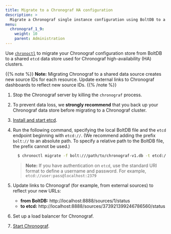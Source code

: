 ```yaml
---
title: Migrate to a Chronograf HA configuration
description: >
  Migrate a Chronograf single instance configuration using BoltDB to a Chronograf high-availability (HA) cluster configuration using etcd.
menu:
  chronograf_1_9:
    weight: 10
    parent: Administration
---
```


Use [`chronoctl`](/chronograf/v1.9/tools/chronoctl/) to migrate your Chronograf configuration store from BoltDB to a shared `etcd` data store used for Chronograf high-availability (HA) clusters.

{{% note %}}
**Note:**  Migrating Chronograf to a shared data source creates new source IDs for each resource.
Update external links to Chronograf dashboards to reflect new source IDs.
{{% /note %}}

1. Stop the Chronograf server by killing the `chronograf` process.
2. To prevent data loss, we **strongly recommend** that you back up your Chronograf data store before migrating to a Chronograf cluster.
3. [Install and start etcd](/chronograf/v1.9/administration/create-high-availability/#install-and-start-etcd).
4. Run the following command, specifying the local BoltDB file and the `etcd` endpoint beginning with `etcd://`. (We recommend adding the prefix `bolt://` to an absolute path. To specify a relative path to the BoltDB file, the prefix cannot be used.)

    ```sh
      $ chronoctl migrate -f bolt:///path/to/chronograf-v1.db -t etcd://localhost:2379
    ```

    > **Note:**
      If you have authentication on `etcd`, use the standard URI format to define a username and password. For example, `etcd://user:pass@localhost:2379`

5. Update links to Chronograf (for example, from external sources) to reflect your new URLs:
    - **from BoltDB:**
    http://localhost:8888/sources/1/status
    - **to etcd:**
    http://localhost:8888/sources/373921399246786560/status
6. Set up a load balancer for Chronograf.
7. [Start Chronograf](/chronograf/v1.9/administration/create-high-availability/#start-chronograf).

